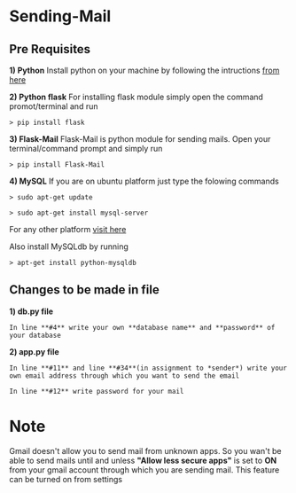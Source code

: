 # Sending-Mail

## Pre Requisites

**1) Python**
  Install python on your machine by following the intructions [from here](https://www.python.org/getit/)
  
**2) Python flask**
    For installing flask module simply open the command promot/terminal and run 
    
    > pip install flask
  
**3) Flask-Mail**
    Flask-Mail is python module for sending mails. Open your terminal/command prompt and simply run
    
    > pip install Flask-Mail
    
**4) MySQL**
  If you are on ubuntu platform just type the folowing commands
  
    > sudo apt-get update
  
    > sudo apt-get install mysql-server

For any other platform [visit here](https://dev.mysql.com/doc/mysql-installation-excerpt/5.7/en/)

Also install MySQLdb by running

    > apt-get install python-mysqldb

## Changes to be made in file

**1) db.py file**

    In line **#4** write your own **database name** and **password** of your database
 
**2) app.py file**

    In line **#11** and line **#34**(in assignment to *sender*) write your own email address through which you want to send the email
    
    In line **#12** write password for your mail

# Note
Gmail doesn't allow you to send mail from unknown apps. So you wan't be able to send mails until and unless **"Allow less secure apps"** is set to **ON** from your gmail account through which you are sending mail. This feature can be turned on from settings
